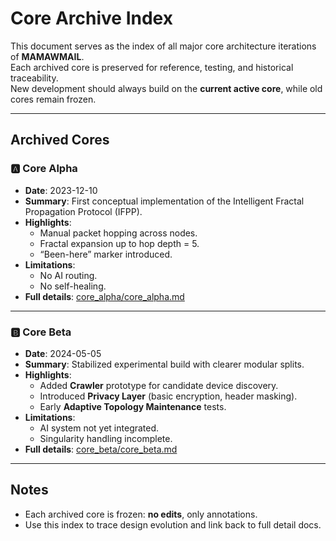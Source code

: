 # Core Archive Index

This document serves as the index of all major core architecture iterations of **MAMAWMAIL**.  
Each archived core is preserved for reference, testing, and historical traceability.  
New development should always build on the **current active core**, while old cores remain frozen.

---

## Archived Cores

### 🅰 Core Alpha
- **Date**: 2023-12-10  
- **Summary**: First conceptual implementation of the Intelligent Fractal Propagation Protocol (IFPP).  
- **Highlights**:
  - Manual packet hopping across nodes.
  - Fractal expansion up to hop depth = 5.
  - “Been-here” marker introduced.  
- **Limitations**:
  - No AI routing.  
  - No self-healing.  
- **Full details**: [core_alpha/core_alpha.md](core_alpha/core_alpha.md)

---

### 🅱 Core Beta
- **Date**: 2024-05-05  
- **Summary**: Stabilized experimental build with clearer modular splits.  
- **Highlights**:
  - Added **Crawler** prototype for candidate device discovery.  
  - Introduced **Privacy Layer** (basic encryption, header masking).  
  - Early **Adaptive Topology Maintenance** tests.  
- **Limitations**:
  - AI system not yet integrated.  
  - Singularity handling incomplete.  
- **Full details**: [core_beta/core_beta.md](core_beta/core_beta.md)

---

## Notes
- Each archived core is frozen: **no edits**, only annotations.  
- Use this index to trace design evolution and link back to full detail docs.  
